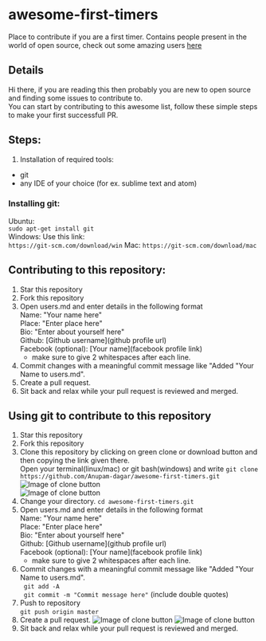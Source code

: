 # awesome-first-timers
Place to contribute if you are a first timer. Contains people present in the world of open source, check out some amazing users [here](http://www.anupamdagar.me/awesome-first-timers/users)

## Details
Hi there, if you are reading this then probably you are new to open source and finding some issues to contribute to.  
You can start by contributing to this awesome list, follow these simple steps to make your first successfull PR.  

## Steps:
1. Installation of required tools:
* git
* any IDE of your choice (for ex. sublime text and atom)

### Installing git:
Ubuntu:  
```sudo apt-get install git```  
Windows: 
Use this link:  
```https://git-scm.com/download/win```
Mac:
```https://git-scm.com/download/mac```  

## Contributing to this repository:
1. Star this repository
2. Fork this repository
3. Open users.md and enter details in the following format  
   Name: "Your name here"  
   Place: "Enter place here"  
   Bio: "Enter about yourself here"  
   Github: [Github username](github profile url)  
   Facebook (optional): [Your name](facebook profile link)  
   * make sure to give 2 whitespaces after each line.  
4. Commit changes with a meaningful commit message like "Added "Your Name to users.md".     
5. Create a pull request.
6. Sit back and relax while your pull request is reviewed and merged.

## Using git to contribute to this repository  
1. Star this repository
2. Fork this repository
3. Clone this repository by clicking on green clone or download button and then copying the link given there.  
   Open your terminal(linux/mac) or git bash(windows) and write ```git clone https://github.com/Anupam-dagar/awesome-first-timers.git```  
![Image of clone button](https://raw.githubusercontent.com/Anupam-dagar/awesome-first-timers/master/img/clone.png)  
![Image of clone button](https://raw.githubusercontent.com/Anupam-dagar/awesome-first-timers/master/img/clonelink.png)
4. Change your directory.
   ```cd awesome-first-timers.git```  
3. Open users.md and enter details in the following format  
   Name: "Your name here"  
   Place: "Enter place here"  
   Bio: "Enter about yourself here"  
   Github: [Github username](github profile url)  
   Facebook (optional): [Your name](facebook profile link)  
   * make sure to give 2 whitespaces after each line.  
4. Commit changes with a meaningful commit message like "Added "Your Name to users.md".  
   ``` git add -A```  
   ``` git commit -m "Commit message here"``` (include double quotes)
5. Push to repository  
   ```git push origin master```
6. Create a pull request.
![Image of clone button](https://raw.githubusercontent.com/Anupam-dagar/awesome-first-timers/master/img/PR.png)
![Image of clone button](https://raw.githubusercontent.com/Anupam-dagar/awesome-first-timers/master/img/PRnew.png)
7. Sit back and relax while your pull request is reviewed and merged.
